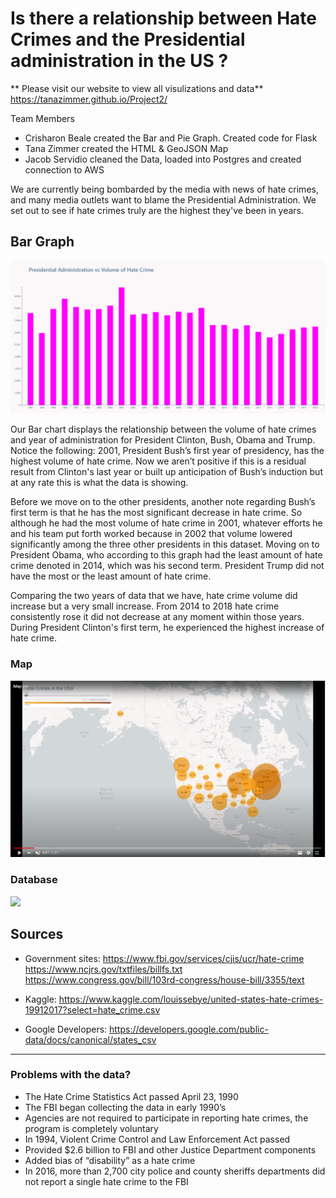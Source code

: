 # Is there a relationship between Hate Crimes and the Presidential administration in the US ?

** Please visit our website to view all visulizations and data** https://tanazimmer.github.io/Project2/

Team Members 
* Crisharon Beale created the Bar and Pie Graph. Created code for Flask
* Tana Zimmer created the HTML & GeoJSON Map
* Jacob Servidio cleaned the Data, loaded into Postgres and created connection to AWS 

We are currently being bombarded by the media with news of hate crimes, and many media outlets want to blame the Presidential Administration. We set out to see if hate crimes truly are the highest they've been in years.

## Bar Graph

![Bar](Images/Bar.png)

Our Bar chart displays the relationship between the volume of hate crimes and year of administration for President Clinton, Bush, Obama and Trump. Notice the following: 2001, President Bush’s first year of presidency, has the highest volume of hate crime. Now we aren’t positive if this is a residual result from Clinton's last year or built up anticipation of Bush’s induction but at any rate this is what the data is showing. 

Before we move on to the other presidents, another note regarding Bush’s first term is that he has the most significant decrease in hate crime. So although he had the most volume of hate crime in 2001, whatever efforts he and his team put forth worked because in 2002 that volume lowered significantly among the three other presidents in this dataset. Moving on to President Obama, who according to this graph had the least amount of hate crime denoted in 2014, which was his second term. President Trump did not have the most or the least amount of hate crime. 

Comparing the two years of data that we have, hate crime volume did increase but a very small increase. From 2014 to 2018 hate crime consistently rose it did not decrease at any moment within those years. During President Clinton's first term, he experienced the highest increase of hate crime.

### Map
![](Images/Map.png)


### Database

![](Images/2-BasicMap.png)


## Sources

* Government sites: 
https://www.fbi.gov/services/cjis/ucr/hate-crime
https://www.ncjrs.gov/txtfiles/billfs.txt
https://www.congress.gov/bill/103rd-congress/house-bill/3355/text

* Kaggle:
https://www.kaggle.com/louissebye/united-states-hate-crimes-19912017?select=hate_crime.csv 

* Google Developers:
https://developers.google.com/public-data/docs/canonical/states_csv 

   
- - -
### Problems with the data?

* The Hate Crime Statistics Act passed April 23, 1990
* The FBI began collecting the data in early 1990’s
* Agencies are not required to participate in reporting hate crimes, the program is completely voluntary
* In 1994, Violent Crime Control and Law Enforcement Act passed
* Provided $2.6 billion to FBI and other Justice Department components
* Added bias of “disability” as a hate crime
* In 2016, more than 2,700 city police and county sheriffs departments did not report a single hate crime to the FBI
